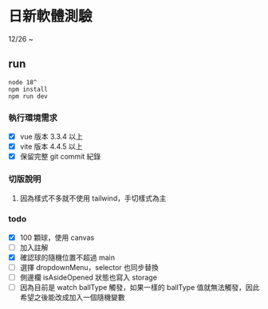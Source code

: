 # 日新軟體測驗 

12/26 ~

## run
```
node 18^
npm install
npm run dev
```

### 執行環境需求
- [x] vue 版本 3.3.4 以上
- [x] vite 版本 4.4.5 以上
- [x] 保留完整 git commit 紀錄

### 切版說明
1. 因為樣式不多就不使用 tailwind，手切樣式為主

### todo
- [x] 100 顆球，使用 canvas
- [ ] 加入註解
- [x] 確認球的隨機位置不超過 main
- [ ] 選擇 dropdownMenu，selector 也同步替換
- [ ] 側邊欄 isAsideOpened 狀態也寫入 storage
- [ ] 因為目前是 watch ballType 觸發，如果一樣的 ballType 值就無法觸發，因此希望之後能改成加入一個隨機變數
